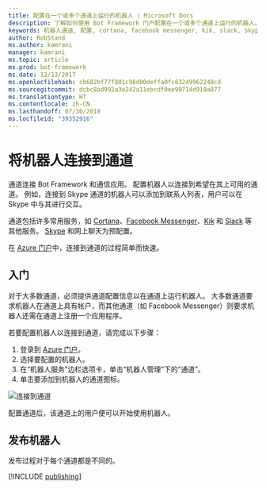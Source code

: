 ```yaml
---
title: 配置在一个或多个通道上运行的机器人 | Microsoft Docs
description: 了解如何使用 Bot Framework 门户配置在一个或多个通道上运行的机器人。
keywords: 机器人通道, 配置, cortana, facebook messenger, kik, slack, Skype, Azure 门户
author: RobStand
ms.author: kamrani
manager: kamrani
ms.topic: article
ms.prod: bot-framework
ms.date: 12/13/2017
ms.openlocfilehash: cb682bf77f801c98d00deffa0fc63249962248cd
ms.sourcegitcommit: dcbc8ad992a3e242a11ebcdf0ee99714d919a877
ms.translationtype: HT
ms.contentlocale: zh-CN
ms.lasthandoff: 07/30/2018
ms.locfileid: "39352916"
---
```

# <a name="connect-a-bot-to-channels"></a>将机器人连接到通道

通道连接 Bot Framework 和通信应用。 配置机器人以连接到希望在其上可用的通道。 例如，连接到 Skype 通道的机器人可以添加到联系人列表，用户可以在 Skype 中与其进行交互。 

通道包括许多常用服务，如 [Cortana](bot-service-channel-connect-cortana.md)、[Facebook Messenger](bot-service-channel-connect-facebook.md)、[Kik](bot-service-channel-connect-kik.md) 和 [Slack](bot-service-channel-connect-slack.md) 等其他服务。 [Skype](https://dev.skype.com/bots) 和网上聊天为预配置。 

在 [Azure 门户](https://portal.azure.com)中，连接到通道的过程简单而快速。

## <a name="get-started"></a>入门

对于大多数通道，必须提供通道配置信息以在通道上运行机器人。 大多数通道要求机器人在通道上具有帐户，而其他通道（如 Facebook Messenger）则要求机器人还需在通道上注册一个应用程序。

若要配置机器人以连接到通道，请完成以下步骤：

1. 登录到 <a href="https://portal.azure.com" target="_blank">Azure 门户</a>。
1. 选择要配置的机器人。
3. 在“机器人服务”边栏选项卡，单击“机器人管理”下的“通道”。
4. 单击要添加到机器人的通道图标。

![连接到通道](~/media/channels/connect-to-channels.png)

配置通道后，该通道上的用户便可以开始使用机器人。

## <a name="publish-a-bot"></a>发布机器人

发布过程对于每个通道都是不同的。

[!INCLUDE [publishing](~/includes/snippet-publish-to-channel.md)]

